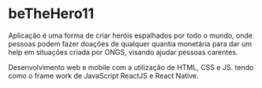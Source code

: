 # beTheHero11
Aplicação é uma forma de criar heróis espalhados por todo o mundo, onde pessoas podem fazer doações de qualquer quantia monetária para dar um help em situações criada por ONGS, visando ajudar pessoas carentes.

Desenvolvimento web e mobile com a utilização de HTML, CSS e JS. tendo como o frame work de JavaScript ReactJS e React Native.

